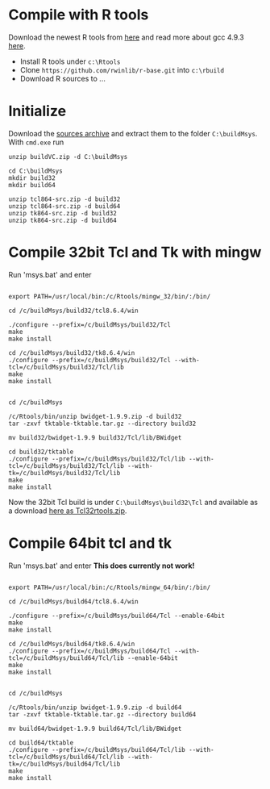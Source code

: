 
# Compile with R tools

Download the newest R tools from
[here](https://cran.r-project.org/bin/windows/Rtools/) and read more
about gcc 4.9.3 [here](https://github.com/rwinlib/r-base#readme).

* Install R tools under `c:\Rtools`
* Clone `https://github.com/rwinlib/r-base.git` into `c:\rbuild`
* Download R sources to ...


# Initialize

Download the [sources archive](buildVC.zip) and extract them to the
folder `C:\buildMsys`. With `cmd.exe` run

~~~
unzip buildVC.zip -d C:\buildMsys

cd C:\buildMsys
mkdir build32
mkdir build64

unzip tcl864-src.zip -d build32
unzip tcl864-src.zip -d build64
unzip tk864-src.zip -d build32
unzip tk864-src.zip -d build64
~~~


# Compile 32bit Tcl and Tk with mingw

Run 'msys.bat' and enter

~~~

export PATH=/usr/local/bin:/c/Rtools/mingw_32/bin/:/bin/

cd /c/buildMsys/build32/tcl8.6.4/win

./configure --prefix=/c/buildMsys/build32/Tcl
make
make install

cd /c/buildMsys/build32/tk8.6.4/win
./configure --prefix=/c/buildMsys/build32/Tcl --with-tcl=/c/buildMsys/build32/Tcl/lib
make
make install


cd /c/buildMsys

/c/Rtools/bin/unzip bwidget-1.9.9.zip -d build32
tar -zxvf tktable-tktable.tar.gz --directory build32

mv build32/bwidget-1.9.9 build32/Tcl/lib/BWidget

cd build32/tktable
./configure --prefix=/c/buildMsys/build32/Tcl/lib --with-tcl=/c/buildMsys/build32/Tcl/lib --with-tk=/c/buildMsys/build32/Tcl/lib
make
make install
~~~

Now the 32bit Tcl build is under `C:\buildMsys\build32\Tcl` and
available as a download [here as Tcl32rtools.zip](Tcl32rtools.zip).


# Compile 64bit tcl and tk

Run 'msys.bat' and enter **This does currently not work!**

~~~

export PATH=/usr/local/bin:/c/Rtools/mingw_64/bin/:/bin/

cd /c/buildMsys/build64/tcl8.6.4/win

./configure --prefix=/c/buildMsys/build64/Tcl --enable-64bit
make
make install

cd /c/buildMsys/build64/tk8.6.4/win
./configure --prefix=/c/buildMsys/build64/Tcl --with-tcl=/c/buildMsys/build64/Tcl/lib --enable-64bit
make
make install


cd /c/buildMsys

/c/Rtools/bin/unzip bwidget-1.9.9.zip -d build64
tar -zxvf tktable-tktable.tar.gz --directory build64

mv build64/bwidget-1.9.9 build64/Tcl/lib/BWidget

cd build64/tktable
./configure --prefix=/c/buildMsys/build64/Tcl/lib --with-tcl=/c/buildMsys/build64/Tcl/lib --with-tk=/c/buildMsys/build64/Tcl/lib
make
make install

~~~

